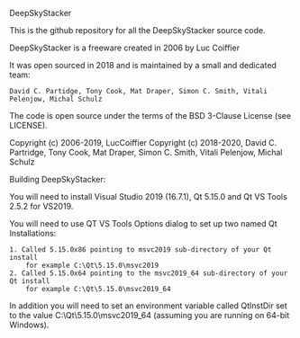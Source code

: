 DeepSkyStacker

This is the github repository for all the DeepSkyStacker source code.

DeepSkyStacker is a freeware created in 2006 by Luc Coiffier

It was open sourced in 2018 and is maintained by a small and dedicated team:

	David C. Partidge, Tony Cook, Mat Draper, Simon C. Smith, Vitali Pelenjow, Michal Schulz

The code is open source under the terms of the BSD 3-Clause License (see LICENSE).

Copyright (c) 2006-2019, LucCoiffier 
Copyright (c) 2018-2020, David C. Partridge, Tony Cook, Mat Draper,
					Simon C. Smith, Vitali Pelenjow, Michal Schulz
					
Building DeepSkyStacker:

You will need to install Visual Studio 2019 (16.7.1), Qt 5.15.0 and Qt VS Tools 2.5.2 for
VS2019.

You will need to use QT VS Tools Options dialog to set up two named Qt Installations:

	1. Called 5.15.0x86 pointing to msvc2019 sub-directory of your Qt install
		for example C:\Qt\5.15.0\msvc2019
	2. Called 5.15.0x64 pointing to the msvc2019_64 sub-directory of your Qt install
		for example C:\Qt\5.15.0\msvc2019_64
		
In addition you will need to set an environment variable called QtInstDir set to the
value C:\Qt\5.15.0\msvc2019_64 (assuming you are running on 64-bit Windows).

